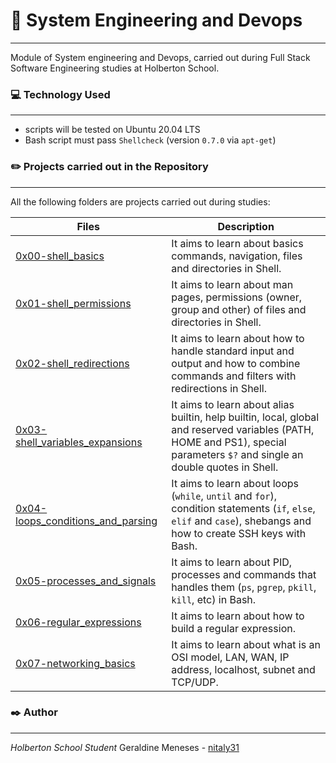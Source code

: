 # 🚀 System Engineering and Devops
***
Module of System engineering and Devops, carried out during Full Stack Software Engineering studies at Holberton School.

### 💻 Technology Used
***
* scripts will be tested on Ubuntu 20.04 LTS
* Bash script must pass `Shellcheck` (version `0.7.0` via `apt-get`)

### ✏️ Projects carried out in the Repository
***
All the following folders are projects carried out during studies: 

| Files | Description |
| --- | --- |
| [0x00-shell_basics](https://github.com/nitaly31/holberton-system_engineering-devops/tree/master/0x00-shell_basics) | It aims to learn about basics commands, navigation, files and directories in Shell. |
| [0x01-shell_permissions](https://github.com/nitaly31/holberton-system_engineering-devops/tree/master/0x01-shell_permissions) | It aims to learn about man pages, permissions (owner, group and other) of files and directories in Shell. |
| [0x02-shell_redirections](https://github.com/nitaly31/holberton-system_engineering-devops/tree/master/0x02-shell_redirections) | It aims to learn about how to handle standard input and output and how to combine commands and filters with redirections in Shell. |
| [0x03-shell_variables_expansions](https://github.com/nitaly31/holberton-system_engineering-devops/tree/master/0x03-shell_variables_expansions) | It aims to learn about alias builtin, help builtin, local, global and reserved variables (PATH, HOME and PS1), special parameters `$?` and single an double quotes in Shell. |
| [0x04-loops_conditions_and_parsing](https://github.com/nitaly31/holberton-system_engineering-devops/tree/master/0x04-loops_conditions_and_parsing) | It aims to learn about loops (`while`, `until` and `for`), condition statements (`if`, `else`, `elif` and `case`), shebangs and how to create SSH keys with Bash. |
| [0x05-processes_and_signals](https://github.com/nitaly31/holberton-system_engineering-devops/tree/master/0x05-processes_and_signals) | It aims to learn about PID, processes and commands that handles them (`ps`, `pgrep`, `pkill`, `kill`, etc) in Bash. |
| [0x06-regular_expressions](https://github.com/nitaly31/holberton-system_engineering-devops/tree/master/0x06-regular_expressions) | It aims to learn about how to build a regular expression. |
| [0x07-networking_basics](https://github.com/nitaly31/holberton-system_engineering-devops/tree/master/0x07-networking_basics) | It aims to learn about what is an OSI model, LAN, WAN, IP address, localhost, subnet and TCP/UDP. |

### ✒️ Author
***
*Holberton School Student*
Geraldine Meneses - [nitaly31](https://github.com/nitaly31)